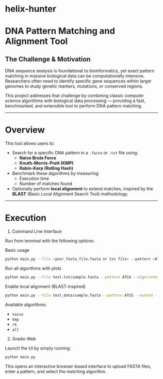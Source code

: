 # helix-hunter

#  DNA Pattern Matching and Alignment Tool

##  The Challenge & Motivation

DNA sequence analysis is foundational to bioinformatics, yet exact pattern matching in massive biological data can be computationally intensive. Researchers often need to identify specific gene sequences within larger genomes to study genetic markers, mutations, or conserved regions.

This project addresses that challenge by combining classic computer science algorithms with biological data processing — providing a fast, benchmarked, and extensible tool to perform DNA pattern matching.

---

#  Overview

This tool allows users to:

- Search for a specific DNA pattern in a `.fasta` or `.txt` file using:
  -  **Naive Brute Force**
  -  **Knuth-Morris-Pratt (KMP)**
  -  **Rabin-Karp (Rolling Hash)**
- Benchmark these algorithms by measuring:
  - Execution time
  - Number of matches found
- Optionally perform **local alignment** to extend matches, inspired by the **BLAST** (Basic Local Alignment Search Tool) methodology.

---

#  Execution
1. Command Line Interface
   
Run from terminal with the following options:

Basic usage
```Bash
python main.py --file <your_fasta_file.fasta or txt file> --pattern <ATCG>
```
Run all algorithms with plots
```Bash
python main.py --file test.txt/sample.fasta --pattern ATCG --algorithm all --plot
```
Enable local alignment (BLAST-inspired)
``` Bash
python main.py --file test_data/sample.fasta --pattern ATCG --extend --window 8
```

Available algorithms:

* `naive`
* `kmp`
* `rk`
* `all`

2. Gradio Web 


Launch the UI by simply running:

```bash
python main.py
```
This opens an interactive browser-based interface to upload FASTA files, enter a pattern, and select the matching algorithm.






